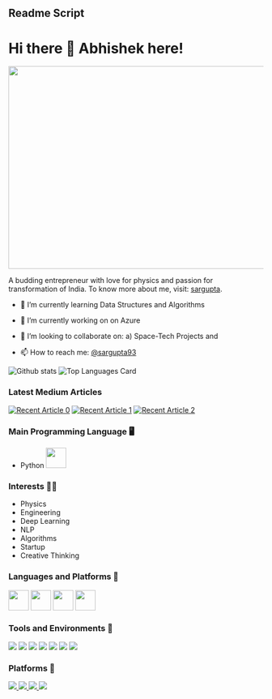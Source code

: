 ## Readme Script 


# Hi there 👋 Abhishek here!

<p align="center">
  <img src="https://user-images.githubusercontent.com/28517335/102723167-55adaf00-432c-11eb-80cc-45f32ffd8e3a.jpeg" height="400px" width="1000px">
</p>
<p>
A budding entrepreneur with love for physics and passion for transformation of India. To know more about me, visit: <a href="https://sargupta.in/">sargupta</a>.
</p>

- 🌱 I’m currently learning Data Structures and Algorithms 
- 🔭 I’m currently working on  on Azure

- 🤝 I’m looking to collaborate on: a) Space-Tech Projects and 
- 📫 How to reach me: <a href="https://twitter.com/sargupta93">@sargupta93</a>


![Github stats](https://github-readme-stats.vercel.app/api?username=sargupta&theme=highcontrast&show_icons=true&count_private=true)
![Top Languages Card](https://github-readme-stats.vercel.app/api/top-langs/?username=sargupta&layout=compact)


### Latest Medium Articles

<a target="_blank" href="https://github-readme-medium-recent-article.vercel.app/medium/@sargupta93/0"><img src="https://github-readme-medium-recent-article.vercel.app/medium/@sargupta93/0" alt="Recent Article 0"></a>
<a target="_blank" href="https://github-readme-medium-recent-article.vercel.app/medium/@sargupta93/1"><img src="https://github-readme-medium-recent-article.vercel.app/medium/@sargupta93/1" alt="Recent Article 1"></a>
<a target="_blank" href="https://github-readme-medium-recent-article.vercel.app/medium/@sargupta93/2"><img src="https://github-readme-medium-recent-article.vercel.app/medium/@sargupta93/2" alt="Recent Article 2"></a>

### Main Programming Language :desktop_computer: 
- Python <img src="https://user-images.githubusercontent.com/28517335/102723536-9f979480-432e-11eb-8552-fdb39e939362.png" width="40px">


### Interests 👨‍💻
- Physics
- Engineering
- Deep Learning
- NLP
- Algorithms
- Startup
- Creative Thinking


### Languages and Platforms 🦄

<code><img height="40" src="https://raw.githubusercontent.com/shinokada/shinokada/master/assets/python.png"></code>
<code><img height="40" src="https://raw.githubusercontent.com/shinokada/shinokada/master/assets/jupyter-notebook.png"></code>
<code><img height="40" src="https://raw.githubusercontent.com/shinokada/shinokada/master/assets/javascript.png"></code>
<code><img height="40" src="https://raw.githubusercontent.com/shinokada/shinokada/master/assets/visual-studio-code.png"></code>


### Tools and Environments 🔧
<p>
<img src="https://img.shields.io/badge/OS-Windows-organge?logo=Windows">
<img src="https://img.shields.io/badge/OS-Linux-organge?logo=Linux">
<img src="https://img.shields.io/badge/OS-Chrome-organge?logo=Chrome">
<img src="https://img.shields.io/badge/Editor-VSCode-green?logo=Visual%20Studio%20Code">
<img src="https://img.shields.io/badge/Cloud-Azure-green?logo=Microsoft%20Azure">
<img src="https://img.shields.io/badge/Library-scikit-red">
<img src="https://img.shields.io/badge/Library-Tensorflow-red?logo=Tensorflow">
</a>
</p>


### Platforms 👨‍
<p>
<a href="https://www.linkedin.com/in/sargupta/">
<img src="https://img.shields.io/badge/LinkedIn-sargupta-blue">
<a href="https://www.kaggle.com/sargupta">
<img src="https://img.shields.io/badge/Kaggle-sargupta-blue">
<a href="https://medium.com/@sargupta93">
<img src="https://img.shields.io/badge/Medium-sargupta-blue">
<a href="https://stackoverflow.com/users/9658895/sargupta?tab=profile">
<img src="https://img.shields.io/badge/Stack%20Overflow-sargupta-blue">
</a>
</p>
